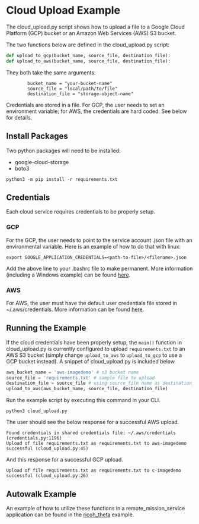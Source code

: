 <!--
Copyright (c) 2022 Boston Dynamics, Inc.  All rights reserved.

Downloading, reproducing, distributing or otherwise using the SDK Software
is subject to the terms and conditions of the Boston Dynamics Software
Development Kit License (20191101-BDSDK-SL).
-->

# Cloud Upload Example

The cloud_upload.py script shows how to upload a file to a Google Cloud Platform (GCP) bucket or an Amazon Web Services (AWS) S3 bucket. 

The two functions below are defined in the cloud_upload.py script:
```python
def upload_to_gcp(bucket_name, source_file, destination_file):
def upload_to_aws(bucket_name, source_file, destination_file):
```
They both take the same arguments:
```
        bucket_name = "your-bucket-name"
        source_file = "local/path/to/file"
        destination_file = "storage-object-name"
```

Credentials are stored in a file.  For GCP, the user needs to set an environment variable; for AWS, the credentials are hard coded.  See below for details.

## Install Packages
Two python packages will need to be installed:

- google-cloud-storage
- boto3

```
python3 -m pip install -r requirements.txt
```

## Credentials
Each cloud service requires credentials to be properly setup. 

### GCP

For the GCP, the user needs to point to the service account .json file with an environmental variable. Here is an example of how to do that with linux:
```
export GOOGLE_APPLICATION_CREDENTIALS=<path-to-file>/<filename>.json
```
Add the above line to your .bashrc file to make permanent. More information (including a Windows example) can be found [here](https://cloud.google.com/docs/authentication/production#linux-or-macos).

### AWS 

For AWS, the user must have the default user credentials file stored in ~/.aws/credentials. More information can be found [here](https://boto3.amazonaws.com/v1/documentation/api/latest/guide/configuration.html).

## Running the Example
If the cloud credentials have been properly setup, the `main()` function in cloud_upload.py is currently configured to upload `requirements.txt` to an AWS S3 bucket (simply change `upload_to_aws` to `upload_to_gcp` to use a GCP bucket instead). A snippet of cloud_upload.py is included below.

```python
aws_bucket_name = 'aws-imagedemo' # s3 bucket name
source_file = 'requirements.txt' # sample file to upload
destination_file = source_file # using source_file name as destination_file name
upload_to_aws(aws_bucket_name, source_file, destination_file)
```

Run the example script by executing this command in your CLI.
```
python3 cloud_upload.py
```

The user should see the below response for a successful AWS upload.
```
Found credentials in shared credentials file: ~/.aws/credentials (credentials.py:1196)
Upload of file requirements.txt as requirements.txt to aws-imagedemo successful (cloud_upload.py:45)
```

And this response for a successful GCP upload.
```
Upload of file requirements.txt as requirements.txt to c-imagedemo successful (cloud_upload.py:26)
```

## Autowalk Example

An example of how to utilize these functions in a remote_mission_service application can be found in the [ricoh_theta](../ricoh_theta/README.md) example.
